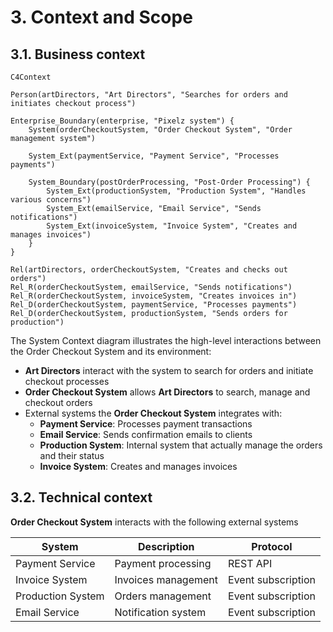 # 3. Context and Scope

## 3.1. Business context

```mermaid
C4Context

Person(artDirectors, "Art Directors", "Searches for orders and initiates checkout process")

Enterprise_Boundary(enterprise, "Pixelz system") {
    System(orderCheckoutSystem, "Order Checkout System", "Order management system")

    System_Ext(paymentService, "Payment Service", "Processes payments")

    System_Boundary(postOrderProcessing, "Post-Order Processing") {
        System_Ext(productionSystem, "Production System", "Handles various concerns")
        System_Ext(emailService, "Email Service", "Sends notifications")
        System_Ext(invoiceSystem, "Invoice System", "Creates and manages invoices")
    }
}

Rel(artDirectors, orderCheckoutSystem, "Creates and checks out orders")
Rel_R(orderCheckoutSystem, emailService, "Sends notifications")
Rel_R(orderCheckoutSystem, invoiceSystem, "Creates invoices in")
Rel_D(orderCheckoutSystem, paymentService, "Processes payments")
Rel_D(orderCheckoutSystem, productionSystem, "Sends orders for production")
```

The System Context diagram illustrates the high-level interactions between the Order Checkout System and its environment:

- **Art Directors** interact with the system to search for orders and initiate checkout processes
- **Order Checkout System** allows **Art Directors** to search, manage and checkout orders
- External systems the **Order Checkout System** integrates with:
    - **Payment Service**: Processes payment transactions
    - **Email Service**: Sends confirmation emails to clients
    - **Production System**: Internal system that actually manage the orders and their status
    - **Invoice System**: Creates and manages invoices


## 3.2. Technical context

**Order Checkout System** interacts with the following external systems

|System             | Description           | Protocol              |
|-------------------|-----------------------|-----------------------|
| Payment Service   | Payment processing    | REST API              |
| Invoice System    | Invoices management   | Event subscription    |
| Production System | Orders management     | Event subscription    |
| Email Service     | Notification system   | Event subscription    |